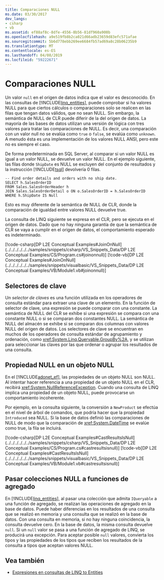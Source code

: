 ```yaml
---
title: Comparaciones NULL
ms.date: 03/30/2017
dev_langs:
- csharp
- vb
ms.assetid: ef88af8c-8dfe-4556-8b56-81df960a900b
ms.openlocfilehash: a9e519fb8b2ca021d66adb23659d83efc571afae
ms.sourcegitcommit: 5b6d778ebb269ee6684fb57ad69a8c28b06235b9
ms.translationtype: MT
ms.contentlocale: es-ES
ms.lasthandoff: 04/08/2019
ms.locfileid: "59222671"
---
```

# <a name="null-comparisons"></a>Comparaciones NULL
Un valor `null` en el origen de datos indica que el valor es desconocido. En las consultas de [!INCLUDE[linq_entities](../../../../../../includes/linq-entities-md.md)], puede comprobar si ha valores NULL para que ciertos cálculos o comparaciones solo se realicen en las filas que tengan datos válidos, que no sean NULL. Sin embargo, la semántica de NULL de CLR puede diferir de la del origen de datos. La mayoría de las bases de datos utilizan una versión de lógica con tres valores para tratar las comparaciones de NULL. Es decir, una comparación con un valor null no se evalúa como `true` o `false`, se evalúa como `unknown`. A menudo ésta es una implementación de los valores NULL ANSI, pero este no es siempre el caso.  
  
 De forma predeterminada en SQL Server, al comparar si un valor NULL es igual a un valor NULL, se devuelve un valor NULL. En el ejemplo siguiente, las filas donde `ShipDate` es NULL se excluyen del conjunto de resultados y la instrucción [!INCLUDE[tsql](../../../../../../includes/tsql-md.md)] devolvería 0 filas.  
  
```  
-- Find order details and orders with no ship date.  
SELECT h.SalesOrderID  
FROM Sales.SalesOrderHeader h  
JOIN Sales.SalesOrderDetail o ON o.SalesOrderID = h.SalesOrderID  
WHERE h.ShipDate IS Null  
```  
  
 Esto es muy diferente de la semántica de NULL de CLR, donde la comparación de igualdad entre valores NULL devuelve true.  
  
 La consulta de LINQ siguiente se expresa en el CLR, pero se ejecuta en el origen de datos. Dado que no hay ninguna garantía de que la semántica de CLR se vaya a cumplir en el origen de datos, el comportamiento esperado es indeterminado.  
  
 [!code-csharp[DP L2E Conceptual Examples#JoinOnNull](../../../../../../samples/snippets/csharp/VS_Snippets_Data/DP L2E Conceptual Examples/CS/Program.cs#joinonnull)]
 [!code-vb[DP L2E Conceptual Examples#JoinOnNull](../../../../../../samples/snippets/visualbasic/VS_Snippets_Data/DP L2E Conceptual Examples/VB/Module1.vb#joinonnull)]  
  
## <a name="key-selectors"></a>Selectores de clave  
 Un *selector de claves* es una función utilizada en los operadores de consulta estándar para extraer una clave de un elemento. En la función de selector de clave, una expresión se puede comparar con una constante. La semántica de NULL del CLR se exhibe si una expresión se compara con una constante NULL o si se comparan dos constantes NULL. La semántica de NULL del almacén se exhibe si se comparan dos columnas con valores NULL del origen de datos. Los selectores de clave se encuentran en muchos de los operadores de consulta estándar de agrupamiento y ordenación, como <xref:System.Linq.Queryable.GroupBy%2A>, y se utilizan para seleccionar las claves por las que ordenar o agrupar los resultados de una consulta.  
  
## <a name="null-property-on-a-null-object"></a>Propiedad NULL en un objeto NULL  
 En el [!INCLUDE[adonet_ef](../../../../../../includes/adonet-ef-md.md)], las propiedades de un objeto NULL son NULL. Al intentar hacer referencia a una propiedad de un objeto NULL en el CLR, recibirá <xref:System.NullReferenceException>. Cuando una consulta de LINQ implica una propiedad de un objeto NULL, puede provocarse un comportamiento incoherente.  
  
 Por ejemplo, en la consulta siguiente, la conversión a `NewProduct` se efectúa en el nivel de árbol de comandos, que podría hacer que la propiedad `Introduced` sea NULL. Si la base de datos definió las comparaciones de NULL de modo que la comparación de <xref:System.DateTime> se evalúe como true, la fila se incluirá.  
  
 [!code-csharp[DP L2E Conceptual Examples#CastResultsIsNull](../../../../../../samples/snippets/csharp/VS_Snippets_Data/DP L2E Conceptual Examples/CS/Program.cs#castresultsisnull)]
 [!code-vb[DP L2E Conceptual Examples#CastResultsIsNull](../../../../../../samples/snippets/visualbasic/VS_Snippets_Data/DP L2E Conceptual Examples/VB/Module1.vb#castresultsisnull)]  
  
## <a name="passing-null-collections-to-aggregate-functions"></a>Pasar colecciones NULL a funciones de agregado  
 En [!INCLUDE[linq_entities](../../../../../../includes/linq-entities-md.md)], al pasar una colección que admita `IQueryable` a una función de agregado, se realizan las operaciones de agregado en la base de datos. Puede haber diferencias en los resultados de una consulta que se realizó en memoria y una consulta que se realizó en la base de datos. Con una consulta en memoria, si no hay ninguna coincidencia, la consulta devuelve cero. En la base de datos, la misma consulta devuelve `null`. Si un `null` valor se pasa a una función de agregado de LINQ, se producirá una excepción. Para aceptar posible `null` valores, convierta los tipos y las propiedades de los tipos que reciben los resultados de la consulta a tipos que aceptan valores NULL.  
  
## <a name="see-also"></a>Vea también

- [Expresiones en consultas de LINQ to Entities](../../../../../../docs/framework/data/adonet/ef/language-reference/expressions-in-linq-to-entities-queries.md)

